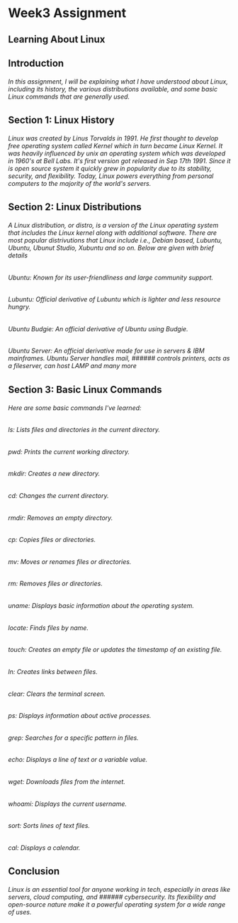 # Week3 Assignment

## Learning About Linux

## Introduction

###### In this assignment, I will be explaining what I have understood about Linux, including its history, the various distributions available, and some basic Linux commands that are generally used.

## Section 1: Linux History

###### Linux was created by Linus Torvalds in 1991. He first thought to develop free operating system called Kernel which in turn became Linux Kernel. It was heavily influenced by unix an operating system which was developed in 1960's at Bell Labs. It's first version got released in Sep 17th 1991. Since it is open source system it quickly grew in popularity due to its stability, security, and flexibility. Today, Linux powers everything from personal computers to the majority of the world's servers.

## Section 2: Linux Distributions

###### A Linux distribution, or distro, is a version of the Linux operating system that includes the Linux kernel along with additional software. There are most popular distrivutions that Linux include i.e., Debian based, Lubuntu, Ubuntu, Ubunut Studio, Xubuntu and so on. Below are given with brief details

###### Ubuntu: Known for its user-friendliness and large community support.

###### Lubuntu: Official derivative of Lubuntu which is lighter and less resource hungry.

###### Ubuntu Budgie: An official derivative of Ubuntu using Budgie.

###### Ubuntu Server: An official derivative made for use in servers & IBM mainframes. Ubuntu Server handles mail, ###### controls printers, acts as a fileserver, can host LAMP and many more

## Section 3: Basic Linux Commands

###### Here are some basic commands I've learned:

###### ls: Lists files and directories in the current directory.

###### pwd: Prints the current working directory.

###### mkdir: Creates a new directory.

###### cd: Changes the current directory.

###### rmdir: Removes an empty directory.

###### cp: Copies files or directories.

###### mv: Moves or renames files or directories.

###### rm: Removes files or directories.

###### uname: Displays basic information about the operating system.

###### locate: Finds files by name.

###### touch: Creates an empty file or updates the timestamp of an existing file.

###### ln: Creates links between files.

###### clear: Clears the terminal screen.

###### ps: Displays information about active processes.

###### grep: Searches for a specific pattern in files.

###### echo: Displays a line of text or a variable value.

###### wget: Downloads files from the internet.

###### whoami: Displays the current username.

###### sort: Sorts lines of text files.

###### cal: Displays a calendar.

## Conclusion

###### Linux is an essential tool for anyone working in tech, especially in areas like servers, cloud computing, and ###### cybersecurity. Its flexibility and open-source nature make it a powerful operating system for a wide range of uses.
